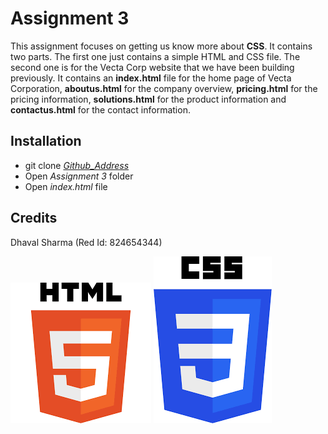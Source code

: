 # Assignment 3
This assignment focuses on getting us know more about **CSS**. It contains two parts. The first one just contains a simple HTML and CSS file. The second one is for the Vecta Corp website that we have been building previously. It contains an **index.html** file for the home page of Vecta Corporation, **aboutus.html** for the company overview, **pricing.html** for the pricing information, **solutions.html** for the product information and **contactus.html** for the contact information.

## Installation
* git clone _[Github_Address][Vecta_Address]_
* Open _Assignment 3_ folder
* Open _index.html_ file

## Credits
Dhaval Sharma (Red Id: 824654344)

[![HTML5 Logo](html5.png)](https://en.wikipedia.org/wiki/HTML5)
[![CSS3 Logo](css3.png)](https://en.wikipedia.org/wiki/CSS)

[Vecta_Address]: https://github.com/dhavalsharma97/ModernWebDevelopmentFrameworks/tree/master/Assignment%203